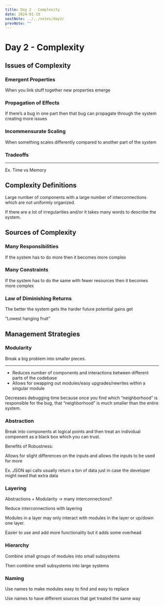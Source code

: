 ```yaml
---
title: Day 2 - Complexity
date: 2024-01-10
nextNote: ../../notes/day3/
prevNote: ""
---
```


# Day 2 - Complexity

## Issues of Complexity

### Emergent Properties

When you link stuff together new properties emerge

### Propagation of Effects

If there’s a bug in one part then that bug can propagate through the system creating more issues

### Incommensurate Scaling

When something scales differently compared to another part of the system

### Tradeoffs

---

Ex. Time vs Memory

## Complexity Definitions

Large number of components with a large number of interconnections which are not uniformly organized.

If there are a lot of irregularities and/or it takes many words to describe the system.

## Sources of Complexity

### Many Responsibilities

If the system has to do more then it becomes more complex

### Many Constraints

If the system has to do the same with fewer resources then it becomes more complex

### Law of Diminishing Returns

The better the system gets the harder future potential gains get

“Lowest hanging fruit”

## Management Strategies

### Modularity

Break a big problem into smaller pieces.

---

- Reduces number of components and interactions between different parts of the codebase
- Allows for swapping out modules/easy upgrades/rewrites within a singular module

Decreases debugging time because once you find which “neighborhood” is responsible for the bug, that “neighborhood” is much smaller than the entire system.

### Abstraction

Break into components at logical points and then treat an individual component as a black box which you can trust.

Benefits of Robustness:

Allows for slight differences on the inputs and allows the inputs to be used for more

Ex. JSON api calls usually return a ton of data just in case the developer might need that extra data

### Layering

Abstractions + Modularity -> many interconnections?

Reduce interconnections with layering

Modules in a layer may only interact with modules in the layer or up/down one layer.

Easier to use and add more functionality but it adds some overhead

### Hierarchy

Combine small groups of modules into small subsystems

Then combine small subsystems into large systems

### Naming

Use names to make modules easy to find and easy to replace

Use names to have different sources that get treated the same way
